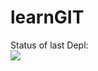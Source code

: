 # learnGIT

Status of last Depl:<br>
<img src="https://github.com/trura1985/learnGIT/workflows/my_ferst_action/badge.svg?branch=master"><br>
